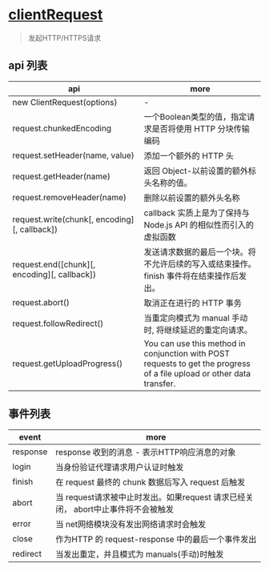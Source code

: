 # [clientRequest](https://electronjs.org/docs/api/client-request)

> 发起HTTP/HTTPS请求

## api 列表

| api                                          | more                                                                                                                   |
| -------------------------------------------- | ---------------------------------------------------------------------------------------------------------------------- |
| new ClientRequest(options)                   | -                                                                                                                      |
| request.chunkedEncoding                      | 一个Boolean类型的值，指定请求是否将使用 HTTP 分块传输编码                                                              |
| request.setHeader(name, value)               | 添加一个额外的 HTTP 头                                                                                                 |
| request.getHeader(name)                      | 返回 Object-以前设置的额外标头名称的值。                                                                               |
| request.removeHeader(name)                   | 删除以前设置的额外头名称                                                                                               |
| request.write(chunk[, encoding][, callback]) | callback 实质上是为了保持与 Node.js API 的相似性而引入的虚拟函数                                                       |
| request.end([chunk][, encoding][, callback]) | 发送请求数据的最后一个块。将不允许后续的写入或结束操作。finish 事件将在结束操作后发出。                                |
| request.abort()                              | 取消正在进行的 HTTP 事务                                                                                               |
| request.followRedirect()                     | 当重定向模式为 manual 手动 时, 将继续延迟的重定向请求。                                                                |
| request.getUploadProgress()                  | You can use this method in conjunction with POST requests to get the progress of a file upload or other data transfer. |

## 事件列表

| event    | more                                                                             |
| -------- | -------------------------------------------------------------------------------- |
| response | response 收到的消息 - 表示HTTP响应消息的对象                                     |
| login    | 当身份验证代理请求用户认证时触发                                                 |
| finish   | 在 request 最终的 chunk 数据后写入 request 后触发                                |
| abort    | 当 request请求被中止时发出。如果request 请求已经关闭， abort中止事件将不会被触发 |
| error    | 当 net网络模块没有发出网络请求时会触发                                           |
| close    | 作为HTTP 的 request-response 中的最后一个事件发出                                |
| redirect | 当发出重定，并且模式为 manuals(手动)时触发                                       |
